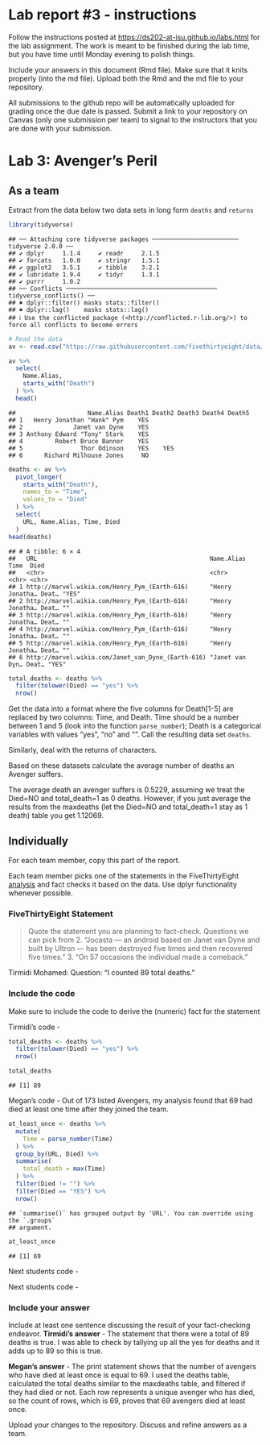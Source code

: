 
<!-- README.md is generated from README.Rmd. Please edit the README.Rmd file -->

# Lab report \#3 - instructions

Follow the instructions posted at
<https://ds202-at-isu.github.io/labs.html> for the lab assignment. The
work is meant to be finished during the lab time, but you have time
until Monday evening to polish things.

Include your answers in this document (Rmd file). Make sure that it
knits properly (into the md file). Upload both the Rmd and the md file
to your repository.

All submissions to the github repo will be automatically uploaded for
grading once the due date is passed. Submit a link to your repository on
Canvas (only one submission per team) to signal to the instructors that
you are done with your submission.

# Lab 3: Avenger’s Peril

## As a team

Extract from the data below two data sets in long form `deaths` and
`returns`

``` r
library(tidyverse)
```

    ## ── Attaching core tidyverse packages ──────────────────────── tidyverse 2.0.0 ──
    ## ✔ dplyr     1.1.4     ✔ readr     2.1.5
    ## ✔ forcats   1.0.0     ✔ stringr   1.5.1
    ## ✔ ggplot2   3.5.1     ✔ tibble    3.2.1
    ## ✔ lubridate 1.9.4     ✔ tidyr     1.3.1
    ## ✔ purrr     1.0.2     
    ## ── Conflicts ────────────────────────────────────────── tidyverse_conflicts() ──
    ## ✖ dplyr::filter() masks stats::filter()
    ## ✖ dplyr::lag()    masks stats::lag()
    ## ℹ Use the conflicted package (<http://conflicted.r-lib.org/>) to force all conflicts to become errors

``` r
# Read the data
av <- read.csv("https://raw.githubusercontent.com/fivethirtyeight/data/master/avengers/avengers.csv", stringsAsFactors = FALSE)

av %>% 
  select(
    Name.Alias,
    starts_with("Death")
  ) %>% 
  head()
```

    ##                    Name.Alias Death1 Death2 Death3 Death4 Death5
    ## 1   Henry Jonathan "Hank" Pym    YES                            
    ## 2              Janet van Dyne    YES                            
    ## 3 Anthony Edward "Tony" Stark    YES                            
    ## 4         Robert Bruce Banner    YES                            
    ## 5                Thor Odinson    YES    YES                     
    ## 6      Richard Milhouse Jones     NO

``` r
deaths <- av %>% 
  pivot_longer(
    starts_with("Death"),
    names_to = "Time",
    values_to = "Died"
  ) %>%
  select(
    URL, Name.Alias, Time, Died
  )
head(deaths)
```

    ## # A tibble: 6 × 4
    ##   URL                                                Name.Alias      Time  Died 
    ##   <chr>                                              <chr>           <chr> <chr>
    ## 1 http://marvel.wikia.com/Henry_Pym_(Earth-616)      "Henry Jonatha… Deat… "YES"
    ## 2 http://marvel.wikia.com/Henry_Pym_(Earth-616)      "Henry Jonatha… Deat… ""   
    ## 3 http://marvel.wikia.com/Henry_Pym_(Earth-616)      "Henry Jonatha… Deat… ""   
    ## 4 http://marvel.wikia.com/Henry_Pym_(Earth-616)      "Henry Jonatha… Deat… ""   
    ## 5 http://marvel.wikia.com/Henry_Pym_(Earth-616)      "Henry Jonatha… Deat… ""   
    ## 6 http://marvel.wikia.com/Janet_van_Dyne_(Earth-616) "Janet van Dyn… Deat… "YES"

``` r
total_deaths <- deaths %>%
  filter(tolower(Died) == "yes") %>%
  nrow()
```

Get the data into a format where the five columns for Death\[1-5\] are
replaced by two columns: Time, and Death. Time should be a number
between 1 and 5 (look into the function `parse_number`); Death is a
categorical variables with values “yes”, “no” and ““. Call the resulting
data set `deaths`.

Similarly, deal with the returns of characters.

Based on these datasets calculate the average number of deaths an
Avenger suffers.

The average death an avenger suffers is 0.5229, assuming we treat the
Died=NO and total_death=1 as 0 deaths. However, if you just average the
results from the maxdeaths (let the Died=NO and total_death=1 stay as 1
death) table you get 1.12069.

## Individually

For each team member, copy this part of the report.

Each team member picks one of the statements in the FiveThirtyEight
[analysis](https://fivethirtyeight.com/features/avengers-death-comics-age-of-ultron/)
and fact checks it based on the data. Use dplyr functionality whenever
possible.

### FiveThirtyEight Statement

> Quote the statement you are planning to fact-check. Questions we can
> pick from 2. “Jocasta — an android based on Janet van Dyne and built
> by Ultron — has been destroyed five times and then recovered five
> times.” 3. “On 57 occasions the individual made a comeback.”

Tirmidi Mohamed: Question: “I counted 89 total deaths.”

### Include the code

Make sure to include the code to derive the (numeric) fact for the
statement

Tirmidi’s code -

``` r
total_deaths <- deaths %>%
  filter(tolower(Died) == "yes") %>%
  nrow()

total_deaths
```

    ## [1] 89

Megan’s code - Out of 173 listed Avengers, my analysis found that 69 had
died at least one time after they joined the team.

``` r
at_least_once <- deaths %>%
  mutate(
    Time = parse_number(Time)
  ) %>% 
  group_by(URL, Died) %>% 
  summarise(
    total_death = max(Time)
  ) %>%
  filter(Died != "") %>%
  filter(Died == "YES") %>%
  nrow()
```

    ## `summarise()` has grouped output by 'URL'. You can override using the `.groups`
    ## argument.

``` r
at_least_once
```

    ## [1] 69

Next students code -

Next students code -

### Include your answer

Include at least one sentence discussing the result of your
fact-checking endeavor. **Tirmidi’s answer** - The statement that there
were a total of 89 deaths is true. I was able to check by tallying up
all the yes for deaths and it adds up to 89 so this is true.

**Megan’s answer** - The print statement shows that the number of
avengers who have died at least once is equal to 69. I used the deaths
table, calculated the total deaths similar to the maxdeaths table, and
filtered if they had died or not. Each row represents a unique avenger
who has died, so the count of rows, which is 69, proves that 69 avengers
died at least once.

Upload your changes to the repository. Discuss and refine answers as a
team.
